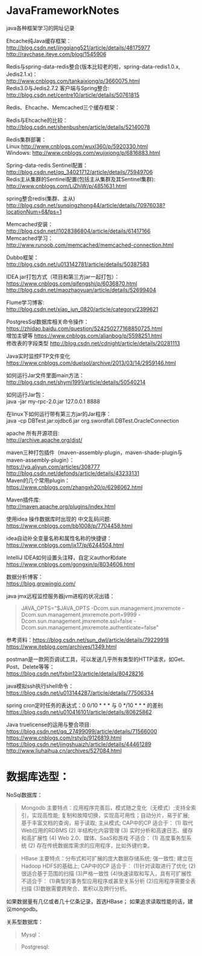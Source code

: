 # JavaFrameworkNotes
java各种框架学习的网址记录<br/>

Ehcache纯Java缓存框架：<br/>
http://blog.csdn.net/jingqiang521/article/details/48175977<br/>
http://raychase.iteye.com/blog/1545906<br/>

Redis与spring-data-redis整合(版本比较老的啦，spring-data-redis1.0.x, Jedis2.1.x)：<br/>
http://www.cnblogs.com/tankaixiong/p/3660075.html<br/>
Redis3.0与Jedis2.7.2 客户端与Spring整合:<br/>
http://blog.csdn.net/centre10/article/details/50761815<br/>

Redis、Ehcache、Memcached三个缓存框架：<br/>

Redis与Ehcache的比较：<br/>
http://blog.csdn.net/shenbushen/article/details/52140078<br/>

Redis集群部署：<br/>
Linux:http://www.cnblogs.com/wuxl360/p/5920330.html<br/>
Windows: http://www.cnblogs.com/wujixiong/p/6816883.html<br/>

Spring-data-redis Sentinel配置：<br/>
http://blog.csdn.net/qq_34021712/article/details/75949706<br/>
Redis主从集群的Sentinel配置(包括主从集群及其Sentinel集群):<br/>
http://www.cnblogs.com/LiZhiW/p/4851631.html<br/>

spring整合redis(集群、主从)<br/>
http://blog.csdn.net/sunqingzhong44/article/details/70976038?locationNum=6&fps=1<br/>

Memcached安装：<br/>
http://blog.csdn.net/l1028386804/article/details/61417166<br/>
Memcached学习：<br/>
http://www.runoob.com/memcached/memcached-connection.html<br/>

Dubbo框架：<br/>
http://blog.csdn.net/u013142781/article/details/50387583<br/>

IDEA jar打包方式（项目和第三方jar一起打包）：<br/>
https://www.cnblogs.com/qifengshi/p/6036870.html<br/>
http://blog.csdn.net/maozhaoyuan/article/details/52699404<br/>

Flume学习博客:<br/>
http://blog.csdn.net/xiao_jun_0820/article/category/2399621<br/>

PostgresSql数据库相关命令操作：<br/>
https://zhidao.baidu.com/question/524250277168850725.html<br/>
增加主键等 https://www.cnblogs.com/alianbog/p/5598251.html<br/>
修改表的字段类型 http://blog.csdn.net/cdnight/article/details/20281113<br/>

Java实时监控FTP文件变化
https://www.cnblogs.com/duelsol/archive/2013/03/14/2959146.html<br/>

如何运行Jar文件里面main方法：<br/>
http://blog.csdn.net/shymi1991/article/details/50540214<br/>

如何运行Jar包：<br/>
java -jar my-rpc-2.0.jar 127.0.0.1 8888

在linux下如何运行带有第三方jar的Jar程序：<br/>
java -cp DBTest.jar:ojdbc6.jar  org.swordfall.DBTest.OracleConnection 

apache 所有开源项目:<br/>
http://archive.apache.org/dist/<br/>

maven三种打包插件（maven-assembly-plugin，maven-shade-plugin与maven-assembly-plugin）：<br/>
https://yq.aliyun.com/articles/308777<br/>
http://blog.csdn.net/defonds/article/details/43233131<br/>
Maven的几个常用plugin：<br/>
https://www.cnblogs.com/zhangxh20/p/6298062.html<br/>

Maven插件库:<br/>
http://maven.apache.org/plugins/index.html<br/>

使用idea 操作数据库时出现的 中文乱码问题:<br/>
https://www.cnblogs.com/bb1008/p/7704458.html<br/>

idea自动补全变量名称和属性名称的快捷键：<br/>
https://www.cnblogs.com/jx17/p/6244504.html<br/>

IntelliJ IDEA如何设置头注释，自定义author和date
https://www.cnblogs.com/gongxin/p/8034606.html<br/>

数据分析博客：<br/>
https://blog.growingio.com/<br/>

java jmx远程监控服务器jvm进程的状况出错：<br/>
>JAVA_OPTS="$JAVA_OPTS
-Dcom.sun.management.jmxremote
-Dcom.sun.management.jmxremote.port=9999 
-Dcom.sun.management.jmxremote.ssl=false 
-Dcom.sun.management.jmxremote.authenticate=false"

参考资料：https://blog.csdn.net/sun_dwl/article/details/79229918<br/>
https://www.iteblog.com/archives/1349.html<br/>

postman是一款网页调试工具，可以发送几乎所有类型的HTTP请求，如Get、Post、Delete等等：<br/>
https://blog.csdn.net/fxbin123/article/details/80428216

java模拟ssh执行shell命令：<br/>
https://blog.csdn.net/u013144287/article/details/77506334

spring cron定时任务的表达式：0 0/10 * * * 与 0 */10 * * * 的差别 <br/>
https://blog.csdn.net/u010416101/article/details/80625862

Java truelicense的运用与整合项目:<br/>
https://blog.csdn.net/qq_27499099/article/details/71566000<br/>
https://www.cnblogs.com/rsty/p/9126819.html<br/>
https://blog.csdn.net/jingshuaizh/article/details/44461289<br/>
http://www.liuhaihua.cn/archives/527084.html<br/>

# 数据库选型：
NoSql数据库：
>Mongodb
主要特点：应用程序完善后，模式随之变化（无模式）;支持全索引，实现高性能; 复制和故障切换，实现高可用性；自动分片，易于扩展; 基于丰富文档的查询，易于读取; 主从模式; CAP中的CP
适合于：
(1) 取代Web应用的RDBMS
(2) 半结构化内容管理
(3) 实时分析和高速日志、缓存和高扩展性
(4) Web 2.0、媒体、SaaS和游戏
不适合：
(1) 高度事务型系统
(2) 存在传统数据库需求的应用程序，比如外键约束。

>HBase
主要特点：分布式和可扩展的庞大数据存储系统; 强一致性; 建立在Hadoop HDFS的基础上; CAP中的CP
适合于：
(1)针对读取进行了优化
(2)很适合基于范围的扫描
(3)严格一致性
(4)快速读取和写入，具有可扩展性
不适合于：
(1)典型的事务型应用程序或甚至关系分析
(2)应用程序需要全表扫描
(3)数据需要跨聚合、累积以及跨行分析。

如果数据量有几亿或者几十亿条记录，首选HBase；
如果追求读取性能的话，建议mongodb。


关系型数据库：
>Mysql：

>Postgresql:
